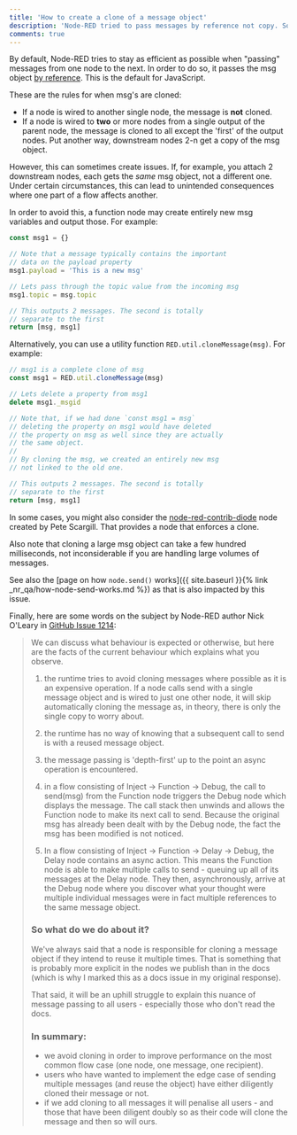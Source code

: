 ```yaml
---
title: 'How to create a clone of a message object'
description: 'Node-RED tried to pass messages by reference not copy. Sometimes though, a copy is needed.'
comments: true
---
```


By default, Node-RED tries to stay as efficient as possible when "passing" messages from one node to the next. In order to do so, it passes the msg object [by reference](https://hackernoon.com/grasp-by-value-and-by-reference-in-javascript-7ed75efa1293). This is the default for JavaScript.

These are the rules for when msg's are cloned:
- If a node is wired to another single node, the message is **not** cloned.
- If a node is wired to **two** or more nodes from a single output of the parent node, the message is cloned to all except the 'first' of the output nodes. Put another way, downstream nodes 2-n get a copy of the msg object.

However, this can sometimes create issues. If, for example, you attach 2 downstream nodes, each gets the _same_ msg object, not a different one. Under certain circumstances, this can lead to unintended consequences where one part of a flow affects another.

In order to avoid this, a function node may create entirely new msg variables and output those. For example:

```javascript
const msg1 = {}

// Note that a message typically contains the important
// data on the payload property
msg1.payload = 'This is a new msg'

// Lets pass through the topic value from the incoming msg
msg1.topic = msg.topic

// This outputs 2 messages. The second is totally
// separate to the first
return [msg, msg1]
```

Alternatively, you can use a utility function `RED.util.cloneMessage(msg)`. For example:

```javascript
// msg1 is a complete clone of msg
const msg1 = RED.util.cloneMessage(msg)

// Lets delete a property from msg1
delete msg1._msgid

// Note that, if we had done `const msg1 = msg`
// deleting the property on msg1 would have deleted
// the property on msg as well since they are actually
// the same object.
//
// By cloning the msg, we created an entirely new msg
// not linked to the old one.

// This outputs 2 messages. The second is totally
// separate to the first
return [msg, msg1]
```

In some cases, you might also consider the [node-red-contrib-diode](https://www.npmjs.com/package/node-red-contrib-diode) node created by Pete Scargill. That provides a node that enforces a clone.

Also note that cloning a large msg object can take a few hundred milliseconds, not inconsiderable if you are handling large volumes of messages.

See also the [page on how `node.send()` works]({{ site.baseurl }}{% link _nr_qa/how-node-send-works.md %}) as that is also impacted by this issue.

Finally, here are some words on the subject by Node-RED author Nick O'Leary in [GitHub Issue 1214](https://github.com/node-red/node-red/issues/1214):

> We can discuss what behaviour is expected or otherwise, but here are the facts of the current behaviour which explains what you observe.
>
> 1. the runtime tries to avoid cloning messages where possible as it is an expensive operation. If a node calls send with a single message object and is wired to just one other node, it will skip automatically cloning the message as, in theory, there is only the single copy to worry about.
>
> 2. the runtime has no way of knowing that a subsequent call to send is with a reused message object.
>
> 3. the message passing is 'depth-first' up to the point an async operation is encountered.
>
> 4. in a flow consisting of Inject -> Function -> Debug, the call to send(msg) from the Function node triggers the Debug node which displays the message. The call stack then unwinds and allows the Function node to make its next call to send. Because the original msg has already been dealt with by the Debug node, the fact the msg has been modified is not noticed.
>
> 5. In a flow consisting of Inject -> Function -> Delay -> Debug, the Delay node contains an async action. This means the Function node is able to make multiple calls to send - queuing up all of its messages at the Delay node. They then, asynchronously, arrive at the Debug node where you discover what your thought were multiple individual messages were in fact multiple references to the same message object.
>
> ### So what do we do about it?
> We've always said that a node is responsible for cloning a message object if they intend to reuse it multiple times. That is something that is probably more explicit in the nodes we publish than in the docs (which is why I marked this as a docs issue in my original response).
>
> That said, it will be an uphill struggle to explain this nuance of message passing to all users - especially those who don't read the docs.
>
> ### In summary:
> * we avoid cloning in order to improve performance on the most common flow case (one node, one message, one recipient).
> * users who have wanted to implement the edge case of sending multiple messages (and reuse the object) have either diligently cloned their message or not.
> * if we add cloning to all messages it will penalise all users - and those that have been diligent doubly so as their code will clone the message and then so will ours.

